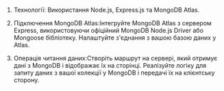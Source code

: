 1. Технології: Використання Node.js, Express.js та MongoDB Atlas.

2. Підключення MongoDB Atlas:Інтегруйте MongoDB Atlas з сервером Express, використовуючи офіційний MongoDB Node.js Driver або Mongoose бібліотеку.
Налаштуйте з'єднання з вашою базою даних у Atlas.

3. Операція читання даних:Створіть маршрут на сервері, який отримує дані з MongoDB і відображає їх на сторінці.
Реалізуйте логіку для запиту даних з вашої колекції у MongoDB і передачі їх на клієнтську сторону.